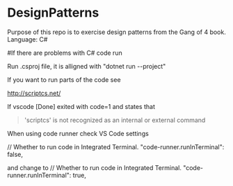 # DesignPatterns
Purpose of this repo is to exercise design patterns from the Gang of 4 book.
Language: C#

#If there are problems with C# code run

Run .csproj file, it is alligned with "dotnet run --project"

If you want to run parts of the code
see

http://scriptcs.net/

If vscode [Done] exited with code=1 and states that 
>'scriptcs' is not recognized as an internal or external command

When using code runner check VS Code settings

  // Whether to run code in Integrated Terminal.
  "code-runner.runInTerminal": false,

  and change to
    // Whether to run code in Integrated Terminal.
  "code-runner.runInTerminal": true,
